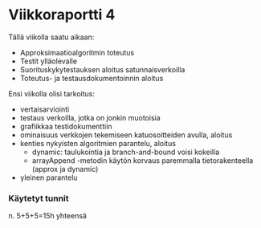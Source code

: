 # Viikkoraportti 4
Tällä viikolla saatu aikaan:

* Approksimaatioalgoritmin toteutus
* Testit ylläolevalle
* Suorituskykytestauksen aloitus satunnaisverkoilla
* Toteutus- ja testausdokumentoinnin aloitus

Ensi viikolla olisi tarkoitus:

* vertaisarviointi
* testaus verkoilla, jotka on jonkin muotoisia
* grafiikkaa testidokumenttiin
* ominaisuus verkkojen tekemiseen katuosoitteiden avulla, aloitus
* kenties nykyisten algoritmien parantelu, aloitus
    * dynamic: taulukointia ja branch-and-bound voisi kokeilla
    * arrayAppend -metodin käytön korvaus paremmalla tietorakenteella
    (approx ja dynamic)
* yleinen parantelu

### Käytetyt tunnit
n. 5+5+5=15h yhteensä